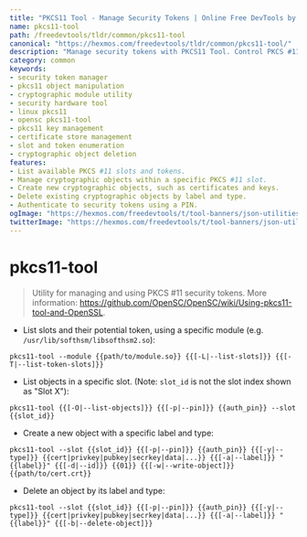 ```yaml
---
title: "PKCS11 Tool - Manage Security Tokens | Online Free DevTools by Hexmos"
name: pkcs11-tool
path: /freedevtools/tldr/common/pkcs11-tool
canonical: "https://hexmos.com/freedevtools/tldr/common/pkcs11-tool/"
description: "Manage security tokens with PKCS11 Tool. Control PKCS #11 security modules and objects. Free online tool, no registration required."
category: common
keywords:
- security token manager
- pkcs11 object manipulation
- cryptographic module utility
- security hardware tool
- linux pkcs11
- opensc pkcs11-tool
- pkcs11 key management
- certificate store management
- slot and token enumeration
- cryptographic object deletion
features:
- List available PKCS #11 slots and tokens.
- Manage cryptographic objects within a specific PKCS #11 slot.
- Create new cryptographic objects, such as certificates and keys.
- Delete existing cryptographic objects by label and type.
- Authenticate to security tokens using a PIN.
ogImage: "https://hexmos.com/freedevtools/t/tool-banners/json-utilities-banner.png"
twitterImage: "https://hexmos.com/freedevtools/t/tool-banners/json-utilities-banner.png"
---
```


# pkcs11-tool

> Utility for managing and using PKCS #11 security tokens.
> More information: <https://github.com/OpenSC/OpenSC/wiki/Using-pkcs11-tool-and-OpenSSL>.

- List slots and their potential token, using a specific module (e.g. `/usr/lib/softhsm/libsofthsm2.so`):

`pkcs11-tool --module {{path/to/module.so}} {{[-L|--list-slots]}} {{[-T|--list-token-slots]}}`

- List objects in a specific slot. (Note: `slot_id` is not the slot index shown as "Slot X"):

`pkcs11-tool {{[-O|--list-objects]}} {{[-p|--pin]}} {{auth_pin}} --slot {{slot_id}}`

- Create a new object with a specific label and type:

`pkcs11-tool --slot {{slot_id}} {{[-p|--pin]}} {{auth_pin}} {{[-y|--type]}} {{cert|privkey|pubkey|secrkey|data|...}} {{[-a|--label]}} "{{label}}" {{[-d|--id]}} {{01}} {{[-w|--write-object]}} {{path/to/cert.crt}}`

- Delete an object by its label and type:

`pkcs11-tool --slot {{slot_id}} {{[-p|--pin]}} {{auth_pin}} {{[-y|--type]}} {{cert|privkey|pubkey|secrkey|data|...}} {{[-a|--label]}} "{{label}}" {{[-b|--delete-object]}}`
